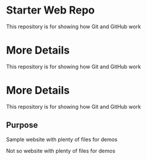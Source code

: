 # Starter Web Repo

This repository is for showing how Git and GitHub work

# More Details

This repository is for showing how Git and GitHub work

# More Details

This repository is for showing how Git and GitHub work

## Purpose

Sample website with plenty of files for demos

Not so website with plenty of files for demos
